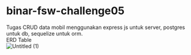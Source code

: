 # binar-fsw-challenge05
Tugas CRUD data mobil menggunakan express js untuk server, postgres untuk db, sequelize untuk orm.
<br/>
ERD Table
<br/>
![Untitled (1)](https://user-images.githubusercontent.com/74958392/194767922-f77abf26-dce1-4cb6-9180-48937d35ee9a.png)




